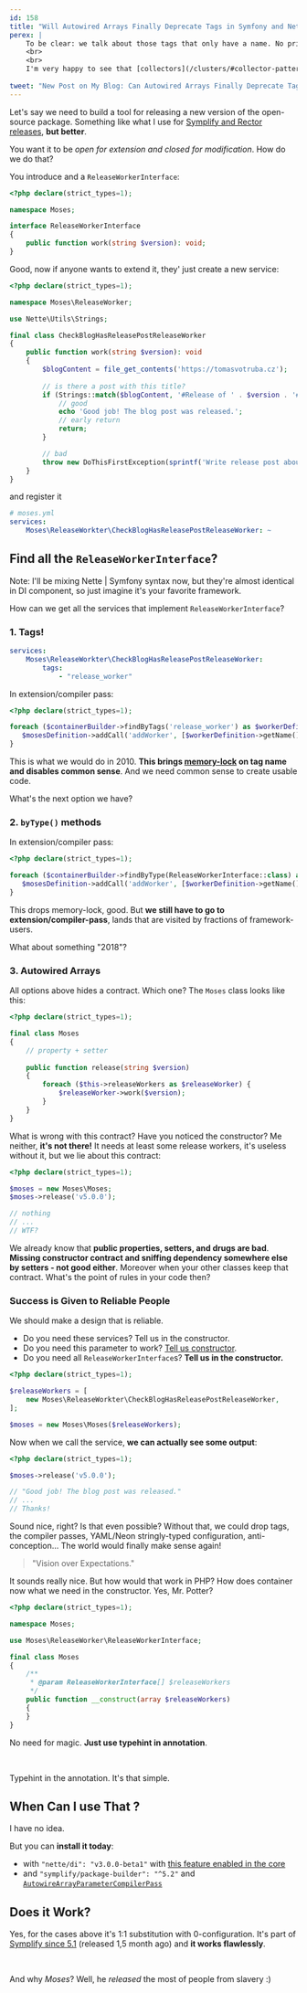```yaml
---
id: 158
title: "Will Autowired Arrays Finally Deprecate Tags in Symfony and Nette?"
perex: |
    To be clear: we talk about those tags that only have a name. No priority, no level, no event name, nothing, **just the name**. If you're not sure why these tags are bad, read *[Drop all Service Tags in Your Nette and Symfony Applications](/blog/2017/02/12/drop-all-service-tags-in-your-nette-and-symfony-applications/)* first.
    <br>
    <br>
    I'm very happy to see that [collectors](/clusters/#collector-pattern-the-shortcut-hack-to-solid-code) are finally getting to the core of DI components of PHP frameworks. Tags, extensions, compiler passes and `autoconfigure` now became workarounds. Collectors are now in the best place they can... **the PHP code**. 
       
tweet: "New Post on My Blog: Can Autowired Arrays Finally Deprecate Tags in #Symfony and #NetteFw?    #collector #nettefw30 #php #simplestupid"
---
```


Let's say we need to build a tool for releasing a new version of the open-source package. Something like what I use for 
[Symplify and Rector releases](https://github.com/symplify/monorepobuilder), **but better**.

You want it to be *open for extension and closed for modification*. How do we do that?  
 
You introduce and a `ReleaseWorkerInterface`:

```php
<?php declare(strict_types=1);

namespace Moses;

interface ReleaseWorkerInterface
{
    public function work(string $version): void;
}
```

Good, now if anyone wants to extend it, they' just create a new service:

```php
<?php declare(strict_types=1);

namespace Moses\ReleaseWorker;

use Nette\Utils\Strings;

final class CheckBlogHasReleasePostReleaseWorker
{
    public function work(string $version): void 
    {
        $blogContent = file_get_contents('https://tomasvotruba.cz');
        
        // is there a post with this title?
        if (Strings::match($blogContent, '#Release of ' . $version . '#')) {
            // good
            echo 'Good job! The blog post was released.';
            // early return
            return;
        } 

        // bad
        throw new DoThisFirstException(sprintf('Write release post about "%s" version first', $version));
    }
}
```

and register it

```yaml
# moses.yml
services:
    Moses\ReleaseWorkter\CheckBlogHasReleasePostReleaseWorker: ~
```

## Find all the `ReleaseWorkerInterface`?

Note: I'll be mixing Nette | Symfony syntax now, but they're almost identical in DI component, so just imagine it's your favorite framework.

How can we get all the services that implement `ReleaseWorkerInterface`? 

### 1. Tags!

```yaml
services:
    Moses\ReleaseWorkter\CheckBlogHasReleasePostReleaseWorker:
        tags:
            - "release_worker"
```

In extension/compiler pass:

```php
<?php declare(strict_types=1);

foreach ($containerBuilder->findByTags('release_worker') as $workerDefinition) {
   $mosesDefinition->addCall('addWorker', [$workerDefinition->getName()]);   
}
```

This is what we would do in 2010. **This brings [memory-lock](/blog/2018/08/27/why-and-how-to-avoid-the-memory-lock/) on tag name and disables common sense**. And we need common sense to create usable code.

What's the next option we have?

### 2. `byType()` methods 

In extension/compiler pass:

```php
<?php declare(strict_types=1);

foreach ($containerBuilder->findByType(ReleaseWorkerInterface::class) as $workerDefinition) {
   $mosesDefinition->addCall('addWorker', [$workerDefinition->getName()]);   
}
```

This drops memory-lock, good. But **we still have to go to extension/compiler-pass**, lands that are visited by fractions of framework-users.

What about something "2018"?

### 3. Autowired Arrays

All options above hides a contract. Which one? The `Moses` class looks like this:

```php
<?php declare(strict_types=1);

final class Moses
{
    // property + setter
    
    public function release(string $version)
    {
        foreach ($this->releaseWorkers as $releaseWorker) {
            $releaseWorker->work($version);
        } 
    }
}
```

What is wrong with this contract? Have you noticed the constructor? Me neither, **it's not there!** It needs at least some release workers, it's useless without it, but we lie about this contract:

```php
<?php declare(strict_types=1);

$moses = new Moses\Moses;
$moses->release('v5.0.0');

// nothing
// ...
// WTF?
```

We already know that **public properties, setters, and drugs are bad**. **Missing constructor contract and sniffing dependency somewhere else by setters - not good either**. Moreover when your other classes keep that contract. What's the point of rules in your code then?

### Success is Given to Reliable People

We should make a design that is reliable. 

- Do you need these services? Tell us in the constructor.
- Do you need this parameter to work? [Tell us constructor](/blog/2018/11/05/do-you-autowire-services-in-symfony-you-can-autowire-parameters-too/). 
- Do you need all `ReleaseWorkerInterface`s? **Tell us in the constructor.**

```php
<?php declare(strict_types=1);

$releaseWorkers = [
    new Moses\ReleaseWorkter\CheckBlogHasReleasePostReleaseWorker,
];

$moses = new Moses\Moses($releaseWorkers);
```

Now when we call the service, **we can actually see some output**:

```php
<?php declare(strict_types=1);

$moses->release('v5.0.0');

// "Good job! The blog post was released."
// ...
// Thanks!
```

Sound nice, right? Is that even possible? Without that, we could drop tags, the compiler passes, YAML/Neon stringly-typed configuration, anti-conception... The world would finally make sense again!

<blockquote class="blockquote text-center">
    "Vision over Expectations."
</blockquote>

It sounds really nice. But how would that work in PHP? How does container now what we need in the constructor. Yes, Mr. Potter?

```php
<?php declare(strict_types=1);

namespace Moses;

use Moses\ReleaseWorker\ReleaseWorkerInterface;

final class Moses
{
    /**
     * @param ReleaseWorkerInterface[] $releaseWorkers 
     */
    public function __construct(array $releaseWorkers)
    {
    }
} 
```

No need for magic. **Just use typehint in annotation**.

<br>

Typehint in the annotation. It's that simple.

## When Can I use That <my-favorite-framework>?
   
I have no idea.

But you can **install it today**:
 
 - with `"nette/di": "v3.0.0-beta1"` with [this feature enabled in the core](https://github.com/nette/di/pull/178)
 - and `"symplify/package-builder": "^5.2"` and [`AutowireArrayParameterCompilerPass`](https://github.com/Symplify/PackageBuilder#autowire-array-parameters)

## Does it Work?

Yes, for the cases above it's 1:1 substitution with 0-configuration. It's part of [Symplify since 5.1](https://github.com/Symplify/Symplify/pull/1145/files) (released 1,5 month ago) and **it works flawlessly**.

<br>

And why *Moses*? Well, he *released* the most of people from slavery :)
